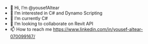 - 👋 Hi, I’m @yousefAltear
- 👀 I’m interested in C# and Dynamo Scripting
- 🌱 I’m currently C#
- 💞️ I’m looking to collaborate on Revit API
- 📫 How to reach me https://www.linkedin.com/in/yousef-altear-070099167/
